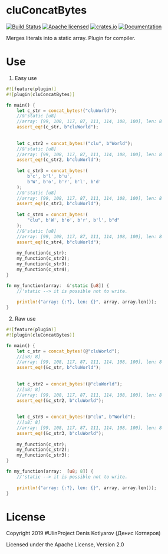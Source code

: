 # cluConcatBytes

[![Build Status](https://travis-ci.org/clucompany/cluConcatBytes.svg?branch=master)](https://travis-ci.org/clucompany/cluConcatBytes)
[![Apache licensed](https://img.shields.io/badge/license-Apache%202.0-blue.svg)](./LICENSE)
[![crates.io](http://meritbadge.herokuapp.com/cluConcatBytes)](https://crates.io/crates/cluConcatBytes)
[![Documentation](https://docs.rs/cluConcatBytes/badge.svg)](https://docs.rs/cluConcatBytes)

Merges literals into a static array. Plugin for compiler.


# Use

1. Easy use

```rust
#![feature(plugin)]
#![plugin(cluConcatBytes)]

fn main() {
	let c_str = concat_bytes!("cluWorld");
	//&'static [u8]
	//array: [99, 108, 117, 87, 111, 114, 108, 100], len: 8
	assert_eq!(c_str, b"cluWorld");
	
	
	let c_str2 = concat_bytes!("clu", b"World");
	//&'static [u8]
	//array: [99, 108, 117, 87, 111, 114, 108, 100], len: 8
	assert_eq!(c_str2, b"cluWorld");
	
	let c_str3 = concat_bytes!(
		b'c', b'l', b'u',
		b'W', b'o', b'r', b'l', b'd'
	);
	//&'static [u8]
	//array: [99, 108, 117, 87, 111, 114, 108, 100], len: 8
	assert_eq!(c_str3, b"cluWorld");
	
	let c_str4 = concat_bytes!(
		"clu", b'W', b'o', b'r', b'l', b"d"
	);
	//&'static [u8]
	//array: [99, 108, 117, 87, 111, 114, 108, 100], len: 8
	assert_eq!(c_str4, b"cluWorld");
	
	my_function(c_str);
	my_function(c_str2);
	my_function(c_str3);
	my_function(c_str4);
}

fn my_function(array:  &'static [u8]) {
	//'static --> it is possible not to write.
	
	println!("array: {:?}, len: {}", array, array.len());
}
```

2. Raw use

```rust
#![feature(plugin)]
#![plugin(cluConcatBytes)]

fn main() {
	let c_str = concat_bytes!(@"cluWorld");
	//[u8; 8]
	//array: [99, 108, 117, 87, 111, 114, 108, 100], len: 8
	assert_eq!(&c_str, b"cluWorld");
	
	
	let c_str2 = concat_bytes!(@"cluWorld");
	//[u8; 8]
	//array: [99, 108, 117, 87, 111, 114, 108, 100], len: 8
	assert_eq!(&c_str2, b"cluWorld");
	
	
	let c_str3 = concat_bytes!(@"clu", b"World");
	//[u8; 8]
	//array: [99, 108, 117, 87, 111, 114, 108, 100], len: 8
	assert_eq!(&c_str3, b"cluWorld");
	
	my_function(c_str);
	my_function(c_str2);
	my_function(c_str3);
}

fn my_function(array:  [u8; 8]) {
	//'static --> it is possible not to write.
	
	println!("array: {:?}, len: {}", array, array.len());
}
```

# License

Copyright 2019 #UlinProject Denis Kotlyarov (Денис Котляров)

Licensed under the Apache License, Version 2.0
